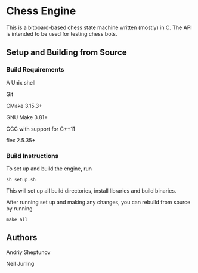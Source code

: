 # Chess Engine

This is a bitboard-based chess state machine written (mostly) in C. The API is intended to be used for testing chess bots.

## Setup and Building from Source

### Build Requirements

A Unix shell

Git

CMake 3.15.3+

GNU Make 3.81+

GCC with support for C++11

flex 2.5.35+

### Build Instructions

To set up and build the engine, run

```shell
sh setup.sh
```

This will set up all build directories, install libraries and build binaries.

After running set up and making any changes, you can rebuild from source by running

```shell
make all
```

## Authors

Andriy Sheptunov

Neil Jurling

